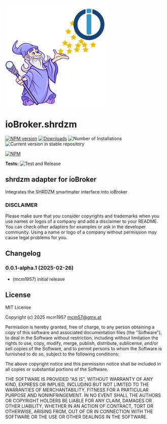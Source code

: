 ![Logo](admin/shrdzm.png)
# ioBroker.shrdzm

[![NPM version](https://img.shields.io/npm/v/iobroker.shrdzm.svg)](https://www.npmjs.com/package/iobroker.shrdzm)
[![Downloads](https://img.shields.io/npm/dm/iobroker.shrdzm.svg)](https://www.npmjs.com/package/iobroker.shrdzm)
![Number of Installations](https://iobroker.live/badges/shrdzm-installed.svg)
![Current version in stable repository](https://iobroker.live/badges/shrdzm-stable.svg)

[![NPM](https://nodei.co/npm/iobroker.shrdzm.png?downloads=true)](https://nodei.co/npm/iobroker.shrdzm/)

**Tests:** ![Test and Release](https://github.com/mcm1957/ioBroker.shrdzm/workflows/Test%20and%20Release/badge.svg)

## shrdzm adapter for ioBroker

Integrates the SHRDZM smartmater interface into ioBroker

### DISCLAIMER

Please make sure that you consider copyrights and trademarks when you use names or logos of a company and add a disclaimer to your README.
You can check other adapters for examples or ask in the developer community. Using a name or logo of a company without permission may cause legal problems for you.


## Changelog
<!--
    Placeholder for the next version (at the beginning of the line):
    ### **WORK IN PROGRESS**
-->
### 0.0.1-alpha.1 (2025-02-26)
* (mcm1957) initial release

## License
MIT License

Copyright (c) 2025 mcm1957 <mcm57@gmx.at>

Permission is hereby granted, free of charge, to any person obtaining a copy
of this software and associated documentation files (the "Software"), to deal
in the Software without restriction, including without limitation the rights
to use, copy, modify, merge, publish, distribute, sublicense, and/or sell
copies of the Software, and to permit persons to whom the Software is
furnished to do so, subject to the following conditions:

The above copyright notice and this permission notice shall be included in all
copies or substantial portions of the Software.

THE SOFTWARE IS PROVIDED "AS IS", WITHOUT WARRANTY OF ANY KIND, EXPRESS OR
IMPLIED, INCLUDING BUT NOT LIMITED TO THE WARRANTIES OF MERCHANTABILITY,
FITNESS FOR A PARTICULAR PURPOSE AND NONINFRINGEMENT. IN NO EVENT SHALL THE
AUTHORS OR COPYRIGHT HOLDERS BE LIABLE FOR ANY CLAIM, DAMAGES OR OTHER
LIABILITY, WHETHER IN AN ACTION OF CONTRACT, TORT OR OTHERWISE, ARISING FROM,
OUT OF OR IN CONNECTION WITH THE SOFTWARE OR THE USE OR OTHER DEALINGS IN THE
SOFTWARE.